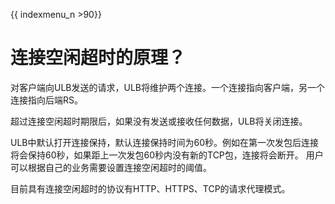 {{ indexmenu_n >90}}

# 连接空闲超时的原理？

对客户端向ULB发送的请求，ULB将维护两个连接。一个连接指向客户端，另一个连接指向后端RS。

超过连接空闲超时期限后，如果没有发送或接收任何数据，ULB将关闭连接。 

ULB中默认打开连接保持，默认连接保持时间为60秒。例如在第一次发包后连接将会保持60秒，如果距上一次发包60秒内没有新的TCP包，连接将会断开。 用户可以根据自己的业务需要设置连接空闲超时的阈值。

目前具有连接空闲超时的协议有HTTP、HTTPS、TCP的请求代理模式。

